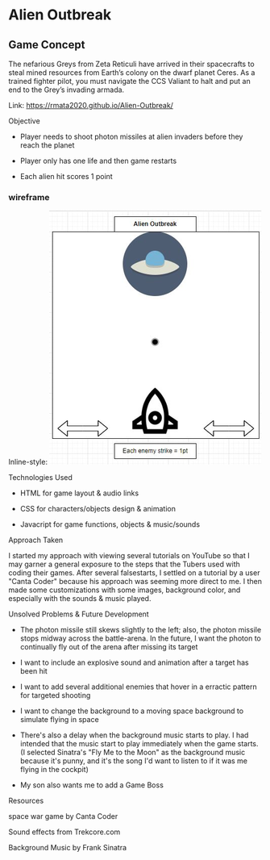 # Alien Outbreak

## Game Concept

The nefarious Greys from Zeta Reticuli have arrived in their spacecrafts to steal mined resources from Earth’s colony on the dwarf planet Ceres.  As a trained fighter pilot, you must navigate the CCS Valiant to halt and put an end to the Grey’s invading armada.

Link: https://rmata2020.github.io/Alien-Outbreak/

Objective

* Player needs to shoot photon missiles at alien invaders before they reach the planet

* Player only has one life and then game restarts

* Each alien hit scores 1 point


### wireframe

Inline-style: 
![alt text](./Img/Alien%20Outbreak%20Wireframe.JPG)


Technologies Used

* HTML for game layout & audio links

* CSS for characters/objects design & animation

* Javacript for game functions, objects & music/sounds


Approach Taken

I started my approach with viewing several tutorials on YouTube so that I may garner a general exposure to the steps that the Tubers used with coding their games.  After several falsestarts, I settled on a tutorial by a user "Canta Coder" because his approach was seeming more direct to me.  I then made some customizations with some images, background color, and especially with the sounds & music played. 

Unsolved Problems & Future Development

- The photon missile still skews slightly to the left; also, the photon missile stops midway across the battle-arena.  In the future, I want the photon to continually fly out of the arena after missing its target

- I want to include an explosive sound and animation after a target has been hit

- I want to add several additional enemies that hover in a erractic pattern for targeted shooting

- I want to change the background to a moving space background to simulate flying in space

- There's also a delay when the background music starts to play.  I had intended that the music start to play immediately when the game starts.  (I selected Sinatra's "Fly Me to the Moon" as the background music because it's punny, and it's the song I'd want to listen to if it was me flying in the cockpit)

- My son also wants me to add a Game Boss


Resources

space war game by Canta Coder

Sound effects from Trekcore.com

Background Music by Frank Sinatra


